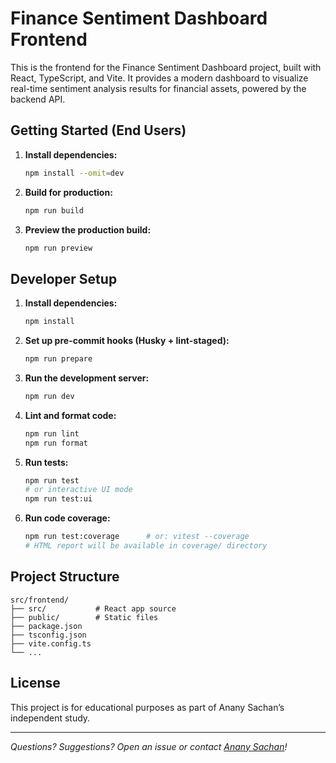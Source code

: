 # Finance Sentiment Dashboard Frontend

This is the frontend for the Finance Sentiment Dashboard project, built with React, TypeScript, and Vite. It provides a modern dashboard to visualize real-time sentiment analysis results for financial assets, powered by the backend API.

## Getting Started (End Users)

1. **Install dependencies:**

   ```sh
   npm install --omit=dev
   ```

2. **Build for production:**

   ```sh
   npm run build
   ```

3. **Preview the production build:**
   ```sh
   npm run preview
   ```

## Developer Setup

1. **Install dependencies:**

   ```sh
   npm install
   ```

2. **Set up pre-commit hooks (Husky + lint-staged):**

   ```sh
   npm run prepare
   ```

3. **Run the development server:**

   ```sh
   npm run dev
   ```

4. **Lint and format code:**

   ```sh
   npm run lint
   npm run format
   ```

5. **Run tests:**

   ```sh
   npm run test
   # or interactive UI mode
   npm run test:ui
   ```

6. **Run code coverage:**

   ```sh
   npm run test:coverage      # or: vitest --coverage
   # HTML report will be available in coverage/ directory
   ```

## Project Structure

```
src/frontend/
├── src/           # React app source
├── public/        # Static files
├── package.json
├── tsconfig.json
├── vite.config.ts
└── ...
```

## License

This project is for educational purposes as part of Anany Sachan’s independent study.

---

_Questions? Suggestions? Open an issue or contact [Anany Sachan](mailto:ananysachan2005@gmail.com)!_
